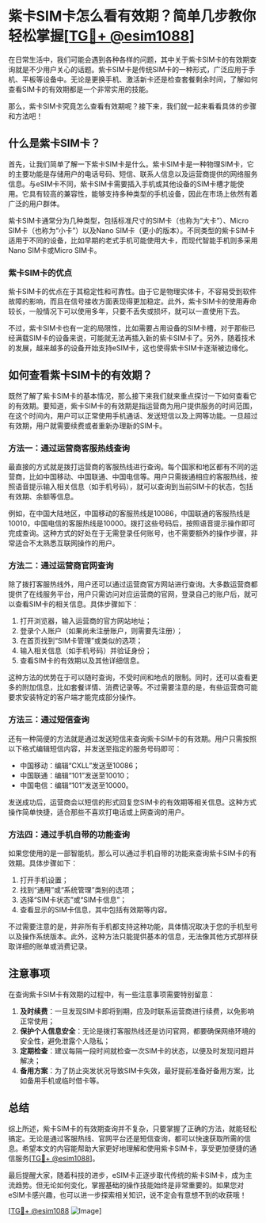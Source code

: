 # 紫卡SIM卡怎么看有效期？简单几步教你轻松掌握[[TG💪+ @esim1088](https://t.me/s/esim1088)]

在日常生活中，我们可能会遇到各种各样的问题，其中关于紫卡SIM卡的有效期查询就是不少用户关心的话题。紫卡SIM卡是传统SIM卡的一种形式，广泛应用于手机、平板等设备中。无论是更换手机、激活新卡还是检查套餐剩余时间，了解如何查看SIM卡的有效期都是一个非常实用的技能。

那么，紫卡SIM卡究竟怎么查看有效期呢？接下来，我们就一起来看看具体的步骤和方法吧！

## 什么是紫卡SIM卡？

首先，让我们简单了解一下紫卡SIM卡是什么。紫卡SIM卡是一种物理SIM卡，它的主要功能是存储用户的电话号码、短信、联系人信息以及运营商提供的网络服务信息。与eSIM卡不同，紫卡SIM卡需要插入手机或其他设备的SIM卡槽才能使用。它具有较高的兼容性，能够支持多种类型的手机设备，因此在市场上依然有着广泛的用户群体。

紫卡SIM卡通常分为几种类型，包括标准尺寸的SIM卡（也称为“大卡”）、Micro SIM卡（也称为“小卡”）以及Nano SIM卡（更小的版本）。不同类型的紫卡SIM卡适用于不同的设备，比如早期的老式手机可能使用大卡，而现代智能手机则多采用Nano SIM卡或Micro SIM卡。

### 紫卡SIM卡的优点

紫卡SIM卡的优点在于其稳定性和可靠性。由于它是物理实体卡，不容易受到软件故障的影响，而且在信号接收方面表现得更加稳定。此外，紫卡SIM卡的使用寿命较长，一般情况下可以使用多年，只要不丢失或损坏，就可以一直使用下去。

不过，紫卡SIM卡也有一定的局限性，比如需要占用设备的SIM卡槽，对于那些已经满载SIM卡的设备来说，可能就无法再插入新的紫卡SIM卡了。另外，随着技术的发展，越来越多的设备开始支持eSIM卡，这也使得紫卡SIM卡逐渐被边缘化。

## 如何查看紫卡SIM卡的有效期？

既然了解了紫卡SIM卡的基本情况，那么接下来我们就来重点探讨一下如何查看它的有效期。要知道，紫卡SIM卡的有效期是指运营商为用户提供服务的时间范围，在这个时间内，用户可以正常使用手机通话、发送短信以及上网等功能。一旦超过有效期，用户就需要续费或者重新办理新的SIM卡。

### 方法一：通过运营商客服热线查询

最直接的方式就是拨打运营商的客服热线进行查询。每个国家和地区都有不同的运营商，比如中国移动、中国联通、中国电信等。用户只需拨通相应的客服热线，按照语音提示输入相关信息（如手机号码），就可以查询到当前SIM卡的状态，包括有效期、余额等信息。

例如，在中国大陆地区，中国移动的客服热线是10086，中国联通的客服热线是10010，中国电信的客服热线是10000。拨打这些号码后，按照语音提示操作即可完成查询。这种方式的好处在于无需登录任何账号，也不需要额外的操作步骤，非常适合不太熟悉互联网操作的用户。

### 方法二：通过运营商官网查询

除了拨打客服热线外，用户还可以通过运营商官方网站进行查询。大多数运营商都提供了在线服务平台，用户只需访问对应运营商的官网，登录自己的账户后，就可以查看SIM卡的相关信息。具体步骤如下：

1. 打开浏览器，输入运营商的官方网站地址；
2. 登录个人账户（如果尚未注册账户，则需要先注册）；
3. 在首页找到“SIM卡管理”或类似的选项；
4. 输入相关信息（如手机号码）并验证身份；
5. 查看SIM卡的有效期以及其他详细信息。

这种方法的优势在于可以随时查询，不受时间和地点的限制。同时，还可以查看更多的附加信息，比如套餐详情、消费记录等。不过需要注意的是，有些运营商可能要求安装特定的客户端才能完成部分操作。

### 方法三：通过短信查询

还有一种简便的方法就是通过发送短信来查询紫卡SIM卡的有效期。用户只需按照以下格式编辑短信内容，并发送至指定的服务号码即可：

- 中国移动：编辑“CXLL”发送至10086；
- 中国联通：编辑“101”发送至10010；
- 中国电信：编辑“101”发送至10000。

发送成功后，运营商会以短信的形式回复您SIM卡的有效期等相关信息。这种方式操作简单快捷，适合那些不喜欢打电话或上网查询的用户。

### 方法四：通过手机自带的功能查询

如果您使用的是一部智能机，那么可以通过手机自带的功能来查询紫卡SIM卡的有效期。具体步骤如下：

1. 打开手机设置；
2. 找到“通用”或“系统管理”类别的选项；
3. 选择“SIM卡状态”或“SIM卡信息”；
4. 查看显示的SIM卡信息，其中包括有效期等内容。

不过需要注意的是，并非所有手机都支持这种功能，具体情况取决于您的手机型号以及操作系统版本。此外，这种方法只能提供基本的信息，无法像其他方式那样获取详细的账单或消费记录。

## 注意事项

在查询紫卡SIM卡有效期的过程中，有一些注意事项需要特别留意：

1. **及时续费**：一旦发现SIM卡即将到期，应及时联系运营商进行续费，以免影响正常使用；
2. **保护个人信息安全**：无论是拨打客服热线还是访问官网，都要确保网络环境的安全性，避免泄露个人隐私；
3. **定期检查**：建议每隔一段时间就检查一次SIM卡的状态，以便及时发现问题并解决；
4. **备用方案**：为了防止突发状况导致SIM卡失效，最好提前准备好备用方案，比如备用手机或临时借卡等。

## 总结

综上所述，紫卡SIM卡的有效期查询并不复杂，只要掌握了正确的方法，就能轻松搞定。无论是通过客服热线、官网平台还是短信查询，都可以快速获取所需的信息。希望本文的内容能帮助大家更好地理解和使用紫卡SIM卡，享受更加便捷的通信服务[[TG💪+ @esim1088](https://t.me/s/esim1088)]。

最后提醒大家，随着科技的进步，eSIM卡正逐步取代传统的紫卡SIM卡，成为主流趋势。但无论如何变化，掌握基础的操作技能始终是非常重要的。如果您对eSIM卡感兴趣，也可以进一步探索相关知识，说不定会有意想不到的收获哦！

[[TG💪+ @esim1088](https://t.me/s/esim1088) ![Image](https://i.postimg.cc/4NQfJmqS/Snipaste-2025-05-13-00-14-12.png)]